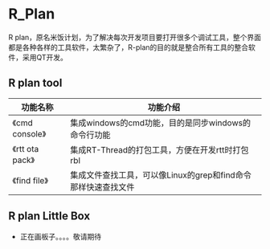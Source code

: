 # R_Plan
R plan，原名米饭计划，为了解决每次开发项目要打开很多个调试工具，整个界面都是各种各样的工具软件，太繁杂了，R-plan的目的就是整合所有工具的整合软件，采用QT开发。


## R plan tool
| 功能名称 | 功能介绍 |
|---------|---------|
| 《cmd console》 | 集成windows的cmd功能，目的是同步windows的命令行功能 |
| 《rtt ota pack》 | 集成RT-Thread的打包工具，方便在开发rtt时打包rbl |
| 《find file》| 集成文件查找工具，可以像Linux的grep和find命令那样快速查找文件 |

## R plan Little Box

- 正在画板子。。。。敬请期待

